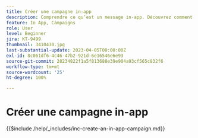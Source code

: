 ```yaml
---
title: Créer une campagne in-app
description: Comprendre ce qu’est un message in-app. Découvrez comment créer, configurer et publier des messages in-app dans les campagnes.
feature: In App, Campaigns
role: User
level: Beginner
jira: KT-9499
thumbnail: 3410430.jpg
last-substantial-update: 2023-04-05T00:00:00Z
exl-id: 8c061df6-4c46-47b2-921d-6e16546e6e93
source-git-commit: 28234822f1a5f813688e39e904a93cf565c832f6
workflow-type: tm+mt
source-wordcount: '25'
ht-degree: 100%

---
```


# Créer une campagne in-app

{{$include /help/_includes/inc-create-an-in-app-campaign.md}}
